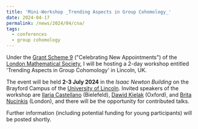 ```yaml
---
title: 'Mini-Workshop _Trending Aspects in Group Cohomology_'
date: 2024-04-17
permalink: /news/2024/04/cna/
tags:
  - conferences
  - group cohomology
---
```


Under the [Grant Scheme 9](https://www.lms.ac.uk/grants/celebrating-new-appointments-scheme-9) ("Celebrating New Appointments") of the [London Mathematical Society](https://www.lms.ac.uk/), I will be hosting a 2-day workshop entitled 'Trending Aspects in Group Cohomology' in Lincoln, UK.

The event will be held **2-3 July 2024** in the _Isaac Newton Building_ on the Brayford Campus of the [University of Lincoln](https://www.lincoln.ac.uk/). 
Invited speakers of the workshop are [Ilaria Castellano](https://sites.google.com/view/ilariacastellano/home) (Bielefeld), [Dawid Kielak](https://people.maths.ox.ac.uk/kielak/) (Oxford), and [Brita Nucinkis](https://www.ma.rhul.ac.uk/~uxah002/) (London), and there will be the opportunity for contributed talks.

Further information (including potential funding for young participants) will be posted shortly.